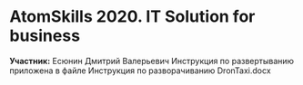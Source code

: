 
# AtomSkills 2020. IT Solution for business

**Участник:** Есюнин Дмитрий Валерьевич
Инструкция по развертыванию приложена в файле Инструкция по разворачиванию DronTaxi.docx
